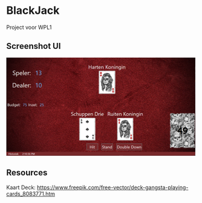 # BlackJack
Project voor WPL1

## Screenshot UI
<img
     src="./images/blackjackScreenshot.png"
     alt="Screenshot User Interface"
     style="max-width: 500px" >

## Resources
Kaart Deck: https://www.freepik.com/free-vector/deck-gangsta-playing-cards_8083771.htm
